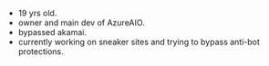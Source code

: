 * 19 yrs old.
* owner and main dev of AzureAIO.
* bypassed akamai.
* currently working on sneaker sites and trying to bypass anti-bot protections.
